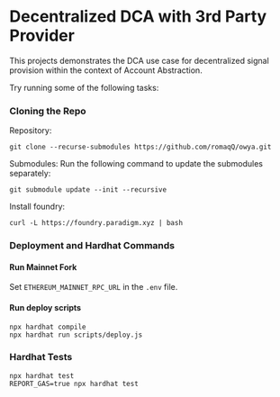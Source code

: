 # Decentralized DCA with 3rd Party Provider

This projects demonstrates the DCA use case for decentralized signal provision within the context of Account Abstraction.

Try running some of the following tasks:

### Cloning the Repo

Repository:

```shell
git clone --recurse-submodules https://github.com/romaqQ/owya.git
```


Submodules:
Run the following command to update the submodules separately:

```shell
git submodule update --init --recursive
```

Install foundry:

```shell
curl -L https://foundry.paradigm.xyz | bash
```

### Deployment and Hardhat Commands

#### Run Mainnet Fork
Set `ETHEREUM_MAINNET_RPC_URL` in the `.env` file.


#### Run deploy scripts

```shell
npx hardhat compile
npx hardhat run scripts/deploy.js
```

### Hardhat Tests

```shell
npx hardhat test
REPORT_GAS=true npx hardhat test
```

